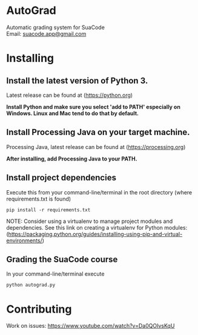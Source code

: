 # AutoGrad
Automatic grading system for SuaCode   
Email: suacode.app@gmail.com
 
 
# Installing

## Install the latest version of Python 3. 
Latest release can be found at (https://python.org)

**Install Python and make sure you select 'add to PATH' especially on Windows. Linux and Mac tend to do that by default.**

## Install Processing Java on your target machine. 
Processing Java, latest release can be found at (https://processing.org)

**After installing, add Processing Java to your PATH.**

## Install project dependencies
Execute this from your command-line/terminal in the root directory (where requirements.txt is found)

```pip install -r requirements.txt```

NOTE: Consider using a virtualenv to manage project modules and dependencies. See this link on creating a virtualenv for Python modules: (https://packaging.python.org/guides/installing-using-pip-and-virtual-environments/)

## Grading the SuaCode course
In your command-line/terminal execute

```python autograd.py```


# Contributing 
Work on issues: https://www.youtube.com/watch?v=Da0QOIvsKqU

